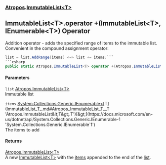 ### [Atropos](Atropos.md 'Atropos').[ImmutableList&lt;T&gt;](ImmutableList_T_.md 'Atropos.ImmutableList&lt;T&gt;')
## ImmutableList&lt;T&gt;.operator +(ImmutableList&lt;T&gt;, IEnumerable&lt;T&gt;) Operator
Addition operator - adds the specified range of items to the immutable list.  
Convenient in the compound assignment operator:  
```csharp
list = list.AddRange(items) <=> list += items;```
```csharp
public static Atropos.ImmutableList<T> operator +(Atropos.ImmutableList<T> list, System.Collections.Generic.IEnumerable<T> items);
```
#### Parameters
<a name='Atropos_ImmutableList_T__op_Addition(Atropos_ImmutableList_T__System_Collections_Generic_IEnumerable_T_)_list'></a>
`list` [Atropos.ImmutableList&lt;](ImmutableList_T_.md 'Atropos.ImmutableList&lt;T&gt;')[T](ImmutableList_T_.md#Atropos_ImmutableList_T__T 'Atropos.ImmutableList&lt;T&gt;.T')[&gt;](ImmutableList_T_.md 'Atropos.ImmutableList&lt;T&gt;')  
Immutable list
  
<a name='Atropos_ImmutableList_T__op_Addition(Atropos_ImmutableList_T__System_Collections_Generic_IEnumerable_T_)_items'></a>
`items` [System.Collections.Generic.IEnumerable&lt;](https://docs.microsoft.com/en-us/dotnet/api/System.Collections.Generic.IEnumerable-1 'System.Collections.Generic.IEnumerable`1')[T](ImmutableList_T_.md#Atropos_ImmutableList_T__T 'Atropos.ImmutableList&lt;T&gt;.T')[&gt;](https://docs.microsoft.com/en-us/dotnet/api/System.Collections.Generic.IEnumerable-1 'System.Collections.Generic.IEnumerable`1')  
The items to add 
  
#### Returns
[Atropos.ImmutableList&lt;](ImmutableList_T_.md 'Atropos.ImmutableList&lt;T&gt;')[T](ImmutableList_T_.md#Atropos_ImmutableList_T__T 'Atropos.ImmutableList&lt;T&gt;.T')[&gt;](ImmutableList_T_.md 'Atropos.ImmutableList&lt;T&gt;')  
A new [ImmutableList&lt;T&gt;](ImmutableList_T_.md 'Atropos.ImmutableList&lt;T&gt;') with the [items](ImmutableList_T__operator+(ImmutableList_T__IEnumerable_T_).md#Atropos_ImmutableList_T__op_Addition(Atropos_ImmutableList_T__System_Collections_Generic_IEnumerable_T_)_items 'Atropos.ImmutableList&lt;T&gt;.op_Addition(Atropos.ImmutableList&lt;T&gt;, System.Collections.Generic.IEnumerable&lt;T&gt;).items') appended to the end of the [list](ImmutableList_T__operator+(ImmutableList_T__IEnumerable_T_).md#Atropos_ImmutableList_T__op_Addition(Atropos_ImmutableList_T__System_Collections_Generic_IEnumerable_T_)_list 'Atropos.ImmutableList&lt;T&gt;.op_Addition(Atropos.ImmutableList&lt;T&gt;, System.Collections.Generic.IEnumerable&lt;T&gt;).list').
